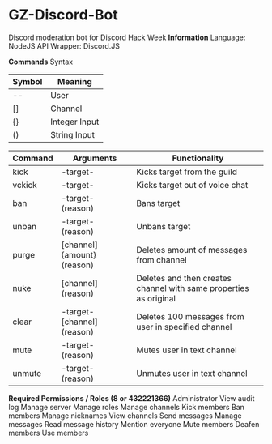 # GZ-Discord-Bot
Discord moderation bot for Discord Hack Week
**Information**
Language: NodeJS
API Wrapper: Discord.JS

**Commands**
Syntax

| Symbol  | Meaning |
| ------------- | ------------- |
| -- | User |
| [] | Channel |
| {} | Integer Input |
| () | String Input |

| Command  | Arguments  | Functionality  |
| ------------- | ------------- | ------------- |
| kick | -target- | Kicks target from the guild |
| vckick | -target- | Kicks target out of voice chat |
| ban | -target- (reason) | Bans target |
| unban | -target- (reason) | Unbans target |
| purge | [channel] {amount} (reason) | Deletes amount of messages from channel |
| nuke | [channel] (reason) | Deletes and then creates channel with same properties as original  |
| clear | -target- [channel] (reason) | Deletes 100 messages from user in specified channel |
| mute | -target- (reason) | Mutes user in text channel |
| unmute | -target- (reason) | Unmutes user in text channel |

**Required Permissions / Roles (8 or 432221366)**
Administrator
View audit log
Manage server
Manage roles
Manage channels
Kick members
Ban members
Manage nicknames
View channels
Send messages
Manage messages
Read message history
Mention everyone
Mute members
Deafen members
Use members

